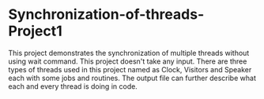 # Synchronization-of-threads-Project1
This project demonstrates the synchronization of multiple threads without using wait command. This project doesn't take any
input. There are three types of threads used in this project named as Clock, Visitors and Speaker each with some jobs and 
routines. The output file can further describe what each and every thread is doing in code.
